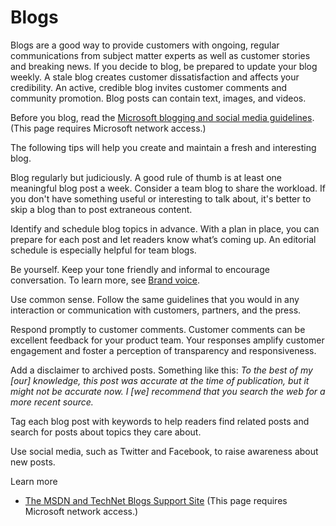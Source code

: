 ﻿# Blogs

Blogs
are a good way to provide customers with ongoing,
regular communications from subject matter experts as well as
customer stories and breaking news. If you decide to blog, be
prepared to update your blog weekly. A stale blog creates
customer dissatisfaction and affects your credibility. An active,
credible blog invites customer comments and community promotion.
Blog posts can contain text, images, and videos.

Before you blog, read the [Microsoft blogging and social media guidelines](https://microsoft.sharepoint.com/sites/LCAWeb/Home/Marketing/Social-Media/Social-Media-Guidelines). (This page requires Microsoft network access.)

The following tips will help you create and maintain a fresh and interesting blog.

Blog regularly but judiciously.
A good rule of thumb is at least one meaningful blog post a week.
Consider a team blog to share the workload. If you don't have something
useful or interesting to talk about, it's better to skip a blog
than to post extraneous content.

Identify and schedule blog topics in advance.
With a plan in place, you can prepare for each post and let
readers know what’s coming up. An editorial schedule is
especially helpful for team blogs. 

Be yourself. Keep your tone friendly and informal to encourage conversation. To learn more, see [Brand voice](/style-guide/brand-voice-above-all-simple-human). 

Use common sense.
Follow the same guidelines that you would in any interaction or
communication with customers, partners, and the press. 

Respond promptly to customer comments.
Customer comments can be excellent feedback for your product team.
Your responses amplify customer engagement and foster a perception of
transparency and responsiveness. 

Add a disclaimer to archived posts. Something like this: *To
the best of my \[our\] knowledge, this post was accurate at the time
of publication, but it might not be accurate now. I \[we\] recommend
that you search the web for a more recent source.*

Tag each blog post with keywords to help readers find related posts and search for posts about topics they care about.

Use social media, such as Twitter and Facebook, to raise awareness about new posts. 

Learn more

  - [The MSDN and TechNet Blogs Support Site](https://microsoft.sharepoint.com/teams/bloginfo/Articles/Home.aspx) (This page requires Microsoft network access.)
